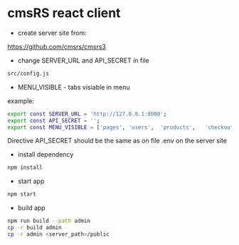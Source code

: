 # cmsRS react client

* create server site from:

<https://github.com/cmsrs/cmsrs3>

* change SERVER_URL and API_SECRET  in file
```bash
src/config.js
```

* MENU_VISIBLE - tabs visiable in menu

example:

```bash
export const SERVER_URL = 'http://127.0.0.1:8000';
export const API_SECRET = '';
export const MENU_VISIBLE = ['pages', 'users',  'products',   'checkouts',  'contacts',  'settings'];
```

Directive API_SECRET should be the same as on file .env
on the server site



* install dependency

```bash
npm install
```

* start app

```bash
npm start
```

* build app

```bash
npm run build --path admin
cp -r build admin
cp -r admin <server_path>/public
```
